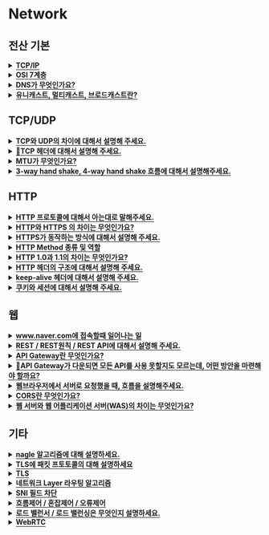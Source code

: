 
# Network

<h2>전산 기본</h2>

<details>
   <summary><span style="border-bottom:0.05em solid"><strong>TCP/IP</strong></span></summary>
   
- TCP/IP는 **패킷 통신**을 위한 통신 규약이다.
- **현재의 인터넷에서 컴퓨터들이 서로 정보를 주고받는데 쓰이는 프로토콜의 모음**
- TCP/IP는 **인터넷 프로토콜인 IP**와 **전송 조절 프로토콜인 TCP**로 이루어져 있다.
- SMTP, HTTP, HTTPS, FPS 등 우리에게 친숙한 인터넷 서비스 대부분이 TCP/IP 기반으로 이루어져 있다.
- IP는 복잡한 네트워크 망에서 빠른 길을 찾는 역할을 한다.
  - **데이터의 순서, 손실에 대해 고려하지 않는다**
  - 단순 데이터 전달만을 담당.
  - **IP는 신뢰도가 낮다**

- TCP는 데이터를 잘게 잘라 보내면서, 패킷에 **일련의 번호를 붙여 순서를 재조합**하고 **손실을 찾아내 교정**한다.
  - **TCP는 복잡한 만큼 신뢰도가 높다**

**(데이터의 정확성 확인은 TCP가, 패킷을 목적지까지의 전송은 IP가 담당**
   
</details>   

<details>
   <summary><span style="border-bottom:0.05em solid"><strong>OSI 7계층</strong></span></summary>
   
- `정의` : 네트워크에서 통신이 일어나는 과정을 7단계로 나눈 것
- `나눈 이유`
     - 한눈에 보기 쉽고 이해하기 쉽다
     - 네트워크에 이상이 생기면 어디에서 생긴 문제인지 파악하고 해당 계층만 고치면 됨
     - OSI 7계층 생기기 이전엔 표준이 없으니까 데이터 전송이 어려웠음
      
<img width="500" alt="01" src="https://user-images.githubusercontent.com/84564695/187700599-9ace277b-44ad-427e-9a65-01e1fe748fd4.png">
   
- `7-애플리케이션 계층` => 메세지
      - 응용 프로그램과 연관하여 사용자가 이용할 수 있는 통신서비스 형태로 만든다
      - HTTP, FTP프로토콜

- `6-프레젠테이션 계층` => 메세지
      - 어플리케이션 계층(7계층)이 **다양한 데이터 타입을 다루는 부담을 덜어준다.**
      - **인코딩/ 암호화** 등을 담당
      - ex) 해당 데이터가 TEXT인지 그림인지 GIF인지 등을 구분
   
 - `5-세션 계층` => 메세지
      - 데이터가 통신하기 위한 논리적인 연결을 말한다. 통신을 하기위한 대문이라고 보면 된다.
      - 세션 설정, 유지 등 TCP/IP 세션을 만들고 없애는 책임
    
 - `4-트랜스포트 계층` => TCP(세그멘테이션) / UDP(데이터그램)
      - 신뢰성 있는 데이터를 주고받을 수 있게 함 
      - 포트 번호를 통해 애플리케이션 프로토콜 식별
      - TCP / UDP 프로토콜 
      
 - `3-네트워크 계층` => 통신 단위 **패킷**
      - **IP주소**를 부여
      - 목적지까지 가기위한 경로를 설정하는 역할 (길을 찾는 역할)→ **Routing(라우팅)**
      - 라우터의 입력 포트에서 출력 포트로 패킷을 이동시키는 역할 → **Forwarding(포워딩)**
      - 대표적인 장비로는 **Router**: IP헤더에 기록된 목적지의 IP주소를 보고 다음 전송처 결정
   
- `2-데이터링크 계층` => 통신 단위 **프레임**
      - 인접한 네트워크 노드들끼리 데이터를 전송하는 기능과 절차 제공
      - 네트워크 인터페이스 카드에 적혀있는 MAC주소를 가지고 통신한다
      - 물리계층에서 생길 수 있는 오류 감지하고 수정
      - 이더넷(Ethernet)
  
 - `1-물리 계층` => 통신 단위 **비트**
      - 데이터<->신호
      - 변환방법은 통신매체에 의존하기 때문에 프로토콜이 정해져 있지 않다
      - 케이블, 허브 장비 사용
 
   
- `TCP / IP 계층과 OSI 7 계층의 차이`
  - TCP / IP 계층이 OSI 7계층 보다 먼저 개발되었음
  - OSI 7계층은 장비, 개발, 통신, 설계를 위한 표준으로 사용되지만, **실제 통신에서는 TCP / IP**를 사용한다
  - TCP / IP는 **지속적인 표준화로 신뢰성이 높지만**, OSI 7계층은 적은 구현으로 인해 신뢰성이 다소 낮다  
   
</details>



<details>
   <summary><span style="border-bottom:0.05em solid"><strong>DNS가 무엇인가요?</strong></span></summary>

 - **도메인이나 호스트 이름을 숫자로 된 ip 주소로 바꾸어 주는 장비**

        ex) [naver.com](http://naver.com) 은 도메인이고 dns에서는 이것을 34.32.222와 같은 ip주소로 바꿔준다.

- DNS는 **분산계층 데이터 베이스**이다

     → DNS를 여러 서버로 나누고, 이들을 계층 형태로 구성해 전세계로 분산시켜두었다.  
   
- DNS 서버에서  IP 주소를 찾는 과정
   
   <img width="500" alt="01" src="https://user-images.githubusercontent.com/84564695/187702819-41df8a9e-d53b-4cb0-b539-217aa7f49884.png">


(1) 브라우저가 설치된 컴퓨터는 www.naver.com IP를 알아내기 위해서 ***Local DNS 서버*** naver.com의 IP를 문의 

(2) ***Local DNS 서버***가 IP를 알고 있다면 즉시 IP 주소 줌 하지만 IP 주소를 모르면 ***Root DNS서버***에게 문의

(3) ***Root DNS서버***는 도메인의 최상위 도메인 .com인 것을 보고 ***.com 관리하는 네임서버***의 IP를 전달 =  "나는 IP 주소를 가지고 있지 않지만, .com 네임서버에게 물어보면 도와줄꺼야" 

(4) ***Local DNS 서버*** 는 ***.com 관리하는 네임서버***을 관리하는 네임서버에게 문의한다. 

(5) ***.com 관리하는 네임서버***는 ***naver 네임서버*** IP 주소를 알려준다. 

(6) ***Local DNS 서버***는 ***naver 네임서버***에게 문의하고, 

(7) ***www 의 네임서버***를 알려준다. 

(8) 최종적으로 ***www 네임서버***에게 문의 후 

(9) www.naver.com의 IP 주소를 얻는다. 

(10) ***Local DNS 서버***는 이 IP 주소를 클라이언트에게 알려준다. 클라이언트 컴퓨터는 이 IP를 브라우저에게 알려주면 브라우저는 이 IP에 해당하는 컴퓨터에 접속 할 수 있게 된다.
   
</details>




<details>
   <summary><span style="border-bottom:0.05em solid"><strong>유니캐스트, 멀티캐스트, 브로드캐스트란?</strong></span></summary>
<hr>
   <p>유니캐스트 : 특정 대상과 1:1 통신</p>
   <p>멀티캐스트 : 특정 다수와 1:N 통신</p>
   <p>브로드캐스트 : 네트워크에 있는 모든 대상과 통신</p>
   <p></p>

<hr>
</details>

<p></p>
<h2>TCP/UDP</h2>

<details>
   <summary><span style="border-bottom:0.05em solid"><strong>TCP와 UDP의 차이에 대해서 설명해 주세요.</strong></span></summary>

- `ICMP`
 - IP 계층에서 생긴 **오류**를 보고하는 역할
 - 위험한 상황에 대한 경보
 - **오류에 대한 해결은 못함**  - IP 프로토콜과 함께 쓰임
   
- `TCP와 UDP가 등장하게 된 배경은?`
  - IP 프로토콜로 송신자를 찾아갈 수 있지만, 그 안에서 여러 프로세스가 동작하고 있을 경우 어떤 프로세스에게 메세지를 전달해야 할지 알지 못하기 때문
  - IP 계층에서 오류가 발생했을 때, 해결이 필요함 → IP 계층의 ICMP 프로토콜은 **오류 보고**만 가능, **해결은 불가능**
   
   <img width="500" alt="01" src="https://user-images.githubusercontent.com/84564695/187839359-a567046b-540d-4099-ad25-954b1e8c35a5.png">
   
- 신뢰성: 순서 / 재전송 / 흐름제어, 혼잡제어
- 속도
- 데이터 스트림(경계X) / 데이터그램(경계O)
   
</details>


<details>
   <summary><span style="border-bottom:0.05em solid"><strong>🦑TCP 헤더에 대해서 설명해 주세요.</strong></span></summary>

   https://www.notion.so/TCP-UDP-676ca61cb16f4b7796d4ff1b7f780eb1
   
</details>


<details>
   <summary><span style="border-bottom:0.05em solid"><strong>MTU가 무엇인가요?</strong></span></summary>

- `MTU(maximum transmission unit)`:데이터 링크 계층 프레임이 전달할 수 있는 최대 데이터 양
   - 모든 데이터 링크계층 프로토콜이 같은 크기의 데이터를 전달할 수 없다 프로토콜마다 다름  
- `단편화`: MTU 보다 큰 데이터그램은 전송이 불가능 하기 때문에 MTU 보다 작은 크기로 만들어 주는 과정


</details>


<details>
   <summary><span style="border-bottom:0.05em solid"><strong>3-way hand shake, 4-way hand shake 흐름에 대해서 설명해주세요.</strong></span></summary>
<hr>
   <h3>3 way handshake</h3>
   <ul>
      <li>TCP/IP 프로토콜을 사용해 통신을 진행할떄, 두 종단간 정확한 데이터 전송 보장하기 위해 연결을 설정</li>
   </ul>
   <ul>
      <li>SYN(Synchronize Sequence Number)</li>
   </ul>
   <ul>
      <li>ACK(Acknowledgement)</li>
   </ul>
   <ol>
      <li><strong><mark class="highlight-yellow_background">클라이언트</mark></strong> → <strong><mark class="highlight-purple_background">서버</mark></strong> : <mark class="highlight-red">서버 접속 요청 </mark><mark class="highlight-red"><strong>SYN 패킷</strong></mark> 보냄</li>
   </ol>
   <ol>
      <li><strong><mark class="highlight-purple_background">서버</mark></strong> → <strong><mark class="highlight-yellow_background">클라이언트</mark></strong> : <mark class="highlight-orange">요청 수락 응답 </mark><mark class="highlight-orange"><strong>ACK 패킷</strong></mark>과 <mark class="highlight-teal">포트 열어달라는 </mark><strong><mark class="highlight-teal">SYN 패킷</mark></strong> 보냄</li>
   </ol>
   <ol>
      <li><strong><mark class="highlight-yellow_background">클라이언트</mark></strong> → <strong><mark class="highlight-purple_background">서버</mark></strong> : <mark class="highlight-blue">확인 응답으로 </mark><mark class="highlight-blue"><strong>ACK 패킷</strong></mark> 보냄</li>
   </ol>

   <h3>4 way handshake</h3>
   <ul>
      <li>연결 설정 해제함</li>
   </ul>
   <ol>
      <li><strong><mark class="highlight-yellow_background">클라이언트</mark></strong>→ <strong><mark class="highlight-purple_background">서버</mark></strong> : <mark class="highlight-red">연결 해제하겠다는 </mark><strong><mark class="highlight-red">FIN 패킷</mark></strong> 보냄</li>
   </ol>
   <ol>
      <li><strong><mark class="highlight-purple_background">서버</mark></strong> → <strong><mark class="highlight-yellow_background">클라이언트</mark></strong> : <mark class="highlight-orange">응답으로</mark><strong><mark class="highlight-orange"> ACK 패킷</mark></strong> 보냄(서버는 본인이 전송할 데이터 남았으면 마저 다 전송 필요)</li>
   </ol>
   <ol>
      <li><strong><mark class="highlight-purple_background">서버</mark></strong> → <strong><mark class="highlight-yellow_background">클라이언트</mark></strong>: 처리해야할 모든 통신 끝내고 <mark class="highlight-teal">연결 종료하겠다는 </mark><strong><mark class="highlight-teal">FIN 패킷</mark></strong> 보냄</li>
   </ol>
   <ol>
      <li><strong><mark class="highlight-yellow_background">클라이언트</mark></strong>→ <strong><mark class="highlight-purple_background">서버</mark></strong> : <mark class="highlight-blue">확인 응답으로 </mark><strong><mark class="highlight-blue">ACK 패킷</mark></strong> 보냄</li>
   </ol>
 

<hr>

- TCP의 연결 설정 과정(3단계)과 연결 종료 과정(4단계)이 단계가 차이나는 이유?
 - 클라이언트가 데이터 전송을 마쳤다고 하더라도 서버는 아직 보낼 데이터가 남아있을 수 있기 때문에,곧바로 클라이언트에게 FIN 메세지를 보내지 않고,  FIN에 대한 ACK만 먼저 보내고, 남은 데이터를 모두 전송하는 단계 필요

- **만약 Server에서 FIN 플래그를 전송하기 전에 전송한 패킷이 Routing 지연이나 패킷 유실로 인한 재전송 등으로 인해 FIN 패킷보다 늦게 도착하는 상황이 발생하면 어떻게 될까?**
  - 해당 패킷이 도착하기 전에 연결이 close된 상태라면, 해당 패킷은 유실되고 drop 될 것이다. 이를 방지하기 위해, client에서는 FIN응답을 받은 이후, 바로 연결을 close하지 않고 일정시간 동안 time-wait 상태로 패킷을 기다리며 세션을 유지하고 있는다.

</details>

<p></p>
<h2>HTTP</h2>

<details>
   <summary><span style="border-bottom:0.05em solid"><strong>HTTP 프로토콜에 대해서 아는대로 말해주세요.</strong></span></summary>
<hr>

- HTTP(HyperText Transfer Protocol =하이퍼텍스트 트랜스펄 프로토콜=웹페이지 교환 프로토콜)
  - TCP/IP 5계층 중 애플리케이션 계층에 있는 프로토콜 중 하나
  - 애플리케이션 계층의 역할이통신 서비스의 실현인데, HTTP는웹 서비스를 실현하기 위한프로토콜임
  - Web browser, Web server가 통신할때 사용하는규칙
  - 요청,응답이라는 두 종류의패킷을 사용해텍스트 형식으로 주고받기 수행
  - 암호화 되지 않은 평문 데이터를 전송하는 프로토콜 → 기밀한 정보를 주고받기에 적절 x
    - 위장 가능
      - 악의를 가진 누군가가 자신이 클라이언트인것처럼, 혹은 서버인 것처럼 위장을 할 수 있다
    - 변조 가능
      - 지금 내가 받고 있는 데이터가 진짜 서버(클라이언트)가 보낸 것 과 같은지 확인을 하지 않기 때문에 중간에 누군가가 개입해 정보를 바꾸더라도 알지 못한다
  
- Connectionless (비연결성)
    - 클라이언트와 서버가 한번 연결을 맺은 후, 클라이언트의 요청에 서버가 응답을 마치면 맺었던 연결을 끊어버리는 성질
    - 장점
        - **리소스 감소를 통한 더 많은 연결(연결 유지에 대한 리소스가 필요 없음)**
    - 단점
        - 동일한 클라이언트의 요청에 대해 **매번 새로운 연결/연결해제 를 진행하는 오버헤드**가 발생
- Stateless (무상태)
    - 이전 요청에 대한 결과를 기억하고 있지 않음
    - 장점
        - 이전 통신 정보를 저장하고 있을 필요가 없어서 서버 설계가 간단하다
        - 서버를 쉽게 **증설 가능 어떤 서버가 처리해도 상관 없기 때문**
        - 각각의 독립적 요청에 대해 응답만 해주면  OK
    - 단점
        - HTTP 요청을 보낼 때 마다 **해당 요청을 처리하기 위한 모든 데이터를 매번 보내야 한다(클라이언트가 추가 정보 전달)**
        - ex) 회원 정보를 조회하는 요청을 처리하기 위해선, 로그인이 되어 있는지 여부를 매번 파악해야 함   
   
<hr>
</details>


<details>
   <summary><span style="border-bottom:0.05em solid"><strong>HTTP와 HTTPS 의 차이는 무엇인가요?</strong></span></summary>
<hr>

- HTTPS(Hyper Text Transfer Protocol over Secure Socket Layer)
  - http에 **암호화가 추가**된 프로토콜
  - 이름에서 알 수 있듯이, **SSL 프로토콜 위에서 동작**
  - 모든 HTTP 요청과 응답 데이터는 **네트워크로 보내지기 전에 암호화**된다.


   
<hr>
</details>


<details>
   <summary><span style="border-bottom:0.05em solid"><strong>HTTPS가 동작하는 방식에 대해서 설명해 주세요.</strong></span></summary>
<hr>

<hr>
</details>


<details>
   <summary><span style="border-bottom:0.05em solid"><strong>HTTP Method 종류 및 역할</strong></span></summary>

- `기타 메소드` : 잘 사용되지 않는 메소드들
   - HEAD : GET과 동일하지만 메시지 바디를 제외하고 반환
   - OPTIONS : 대상 리소스에 대한 통신을 설정하는 데 사용
   - CONNECT : 대상 자원으로 식별되는 서버에 대한 터널을 설정
   - TRACE : 대상 리소스에 대한 경로를 따라 메시지 루프백 테스트를 수행
   
**[대표적으로 5개가 있다]**   

- `GET` 
   - 리소스의 조회에 사용한다. 
   - 서버에 전달하고 싶은 데이터를 (쿼리스트링 = 이름과 값으로 쌍을 이루는 파라미터)을 통해 전달한다.
   - GET 요청은 중요한 정보를 다루면 안된다 → 쿼리스트링에 다 노출이 되기 때문에

- `POST`
   - 메시지 바디를 통해 서버로 요청 데이터를 전달한다. 
   - 서버는 메시지 바디를 통해 들어온 데이터를 처리하는 모든 기능을 수행한다.
   -  GET 보다는 보안이 좋지만, 암호화되어 있지 않으면 body의 내용도 볼 수 있음 

- `PUT`
  - 목적 리소스를 현재 메시지의 값으로 생성하거나 만약 존재한다면 기존 리소스를 삭제하고 덮어쓰기 한다. 

- `PATCH`
  - 리소스를 부분적으로 변경한다.
  - 지원하지 않는 경우도 있어 이런 경우 POST로 대체하여 사용

- `DELETE`
  - 특정 리소스의 삭제를 요청하는 데 사용

   <br>
   
- 💡HTTP GET과 POST의 차이는 무엇인가요?   
  - `사용목적`: 조회VS데이터생성
  - `바디`: GET도 바디를 가질 수 있지만 통상적으로 사용하지 않기 때문에 요청에 body 유무
  - `멱등성`: GET은 멱등 / POST는 비멱등 (여러번 베서드 적용시 결과가 달라지나, POST요청시 서버 데이터 변경)
 : GET을 통해 서버에 리소스를 요청할 때 웹 캐시가 요청을 가로채 서버로부터 리소스를 다시 다운로드하는 대신 리소스의 복사본을 반환한다. HTTP 헤더에서 cache-control 헤더를 통해 캐시 옵션을 지정할 수 있다.
  - `캐싱` :  GET 방식의 요청은 브라우저에서 Caching 할 수 있다. 때문에 POST 방식으로 요청해야 할 것을 보내는 데이터의 크기가 작고 보안적인 문제가 없다는 이유로 GET 방식으로 요청한다면 기존에 caching 되었던 데이터가 응답될 가능성이 존재한다. 때문에 목적에 맞는 기술을 사용해야 하는 것이다.
  - `브라우저 히스토리`: GET 요청은 브라우저 히스토리에 남음 / POST는 안남음
  - `요청길이제한`: GET 요청은 길이 제한 존재 /POST는 없음
  - `보안`: GET 요청은 중요한 정보를 다루면 안된다. (쿼리 스트링에 노출될 보안)

   
- 💡POST와 PUT은 어떻게 구분해서 사용할까?
   - PUT은 POST와 다르게 클라이언트가 리소스의 위치를 알고 URI를 지정해 주어야 한다!
   - ex) PUT /members/100
 
   
- 💡`GET` 은 정말 바디를 보낼 수 없을까?
   - 메소드와 request body를 독립적으로 보고 GET에 body값을 실어 요청할 수도 있다.
   - 하지만 설계가 뒤죽박죽될 수 있고 GET에 body를 보내지 않게 지원되는 RestTemplate들이 있다 이처럼 특정 클라이언트나 서버에서 Get body가 무시되는 경우가 왕왕있다
   =>설계가 뒤죽박죽 될 가능성, GET의 body를 지원하지 않는 클라이언트를 고려해 Get에서 Body를 제거하는게 일반적이다.
 
- 💡`GET`에 바디를 보내면 어떻게 되나?
   - HTTP통신을 위해 제공되는 라이브러리마다 다르다
   - HttpClient는 body를 불일 수 있는데
   - body를 무시하거나 예외를 던지는 라이브러리들도 있다
   
</details>


<details>
   <summary><span style="border-bottom:0.05em solid"><strong>HTTP 1.0과 1.1의 차이는 무엇인가요?</strong></span></summary>

 - `HTTP 1.0`  
   - 연결을 할 때마다 TCP 세션을 맺어야 함(3way-handshaking)
   - 데이터 전송 완료시 바로 연결을 끊는다
      - 커넥션 하나당 요청 하나랑 응답 하나만 처리해줄수 있다 근데 이게 매번 요청이 하나올때마다 연결해줘야하니까 매번 새로운 연결로 성능저하, 서버 부하 비용이 큼
   
 - `HTTP 1.1`  
   - 퍼시스턴트 커넥션: Keep-Alive속성. 지정한 시간동안 커넥션을 닫지 않는거라 한 커넥션을 열어두면 여러 요청이 이 커넥션을 사용할 수 있다
   그래서 이전에 사용했던 단기 커넥션과 비교하면 네트워크 사용시간이 많이 줄었다
   -  파이프라이닝: 응답 안받고 다음 요청 보낼 수 있음
      - HTTP 요청은 원래 순차적으로 응답을 처리 1번에 대한 요청 응답이 들어와야 2,3번 요청 응답을 처리할 수 있음
   근데 이러면 하나의 커넥션을 위해 응답 대기 시간도 있고 ,, 그래서 하나의 커넥션에서 응답을 기다리지 않고 순차적인 여러 요청을 연속적으로 보내 그 순서에 맞춰 응답을 받는 방식으로 지연 시간을 줄이는 방법
   
- HTTP 2.0
   - 기존 http/1.x버전의 **성능향상**에 초점을 맞춘 프로토콘
   - 표준의 대체가 아닌 **확장**
   - 한번에 커넥션으로 동시에 여러개의 데이터 주고받기 가능
   - 헤더압축: 파이프라이닝할때  연속된 요청이라 헤더의 중복이 있을수잇는데 중복을 그대로 보냈었음 HTTP 2.0에선 압축
   - 서버푸시: 클라이언트가 요청하지 않았지만 필요할거라고 생각한 리소스를 미리 보냄

</details>

<details>
   <summary><span style="border-bottom:0.05em solid"><strong>HTTP 헤더의 구조에 대해서 설명해 주세요.</strong></span></summary>
<hr>

<hr>
</details>


<details>
   <summary><span style="border-bottom:0.05em solid"><strong>keep-alive 헤더에 대해서 설명해 주세요.</strong></span></summary>
<hr>
   <p>HTTP는 매번 연결을 끊고 새로 생성함</p>
   <p>HTTP 1.1부터는 Keep/alive를 지원</p>
   <p>특정 시간까지는 access가 없더라도 기다리고 연결된 상태를 유지함, 이미 열려있는 곳에 요청</p>

<hr>
</details>

<details>
   <summary><span style="border-bottom:0.05em solid"><strong>쿠키와 세션에 대해서 설명해 주세요.</strong></span></summary>

[얄코](https://www.youtube.com/watch?v=OpoVuwxGRDI)   
   
- `쿠키와 세션을 사용하는 이유`
  - HTTP는 통신이 끝나면 상태를 유지하지 않는 특징
  - 연결을 끊는 순간 클라이언트와 서버의 통신이 끝나며 상태 정보는 유지하지 않는 특성이 있다.
  - 쿠키와 세션은 위의 두 가지 특징을 해결하기 위해 사용합니다.
  - 예를 들어, 쿠키와 세션을 사용하지 않으면 쇼핑몰에서 옷을 구매하려고 로그인을 했음에도, 페이지를 이동할 때 마다 계속 로그인을 해야 합니다.

쿠키와 세션을 사용했을 경우, 한 번 로그인을 하면 어떠한 방식에 의해서 그 사용자에 대한 인증을 유지하게 됩니다.
- `쿠키`
  - 쿠키는 클라이언트(브라우저) **로컬에 저장**되는 **작은 데이터 파일**을 의미한다(키와 값으로 이루어짐)
  - 쿠키에는 이름, 값, 만료 날짜, 도메인, 경로 정보가 포함되어 있다
  - Response Header에 Set-Cookie 속성을 사용하면 클라이언트에 쿠키를 만들 수 있습니다.
  - 쿠키는 사용자가 따로 요청하지 않아도 브라우저가 Request시에 Request Header를 넣어서 자동으로 서버에 전송합니다
  - 지워져도 상관 없고, 가로채이더라도 큰 문제가 없는 정보들을 저장
   
- `쿠키의 동작 방식`
  - 1. 클라이언트가 페이지를 요청
  - 2. 서버에서 쿠키를 생성
  - 3. HTTP 헤더에 쿠키를 포함 시켜 응답
  - 4. 브라우저가 종료되어도 쿠키 만료 기간이 있다면 클라이언트(브라우저)에서 보관하고 있음
  - 5. 같은 요청을 할 경우 HTTP 헤더에 쿠키를 함께 보냄
  - 6. 서버에서 쿠키를 읽어 이전 상태 정보를 변경 할 필요가 있을 때 쿠키를 업데이트 하여 변경된 쿠키를 HTTP 헤더에 포함시켜 응답
- `쿠키의 사용 예시`
    - 팝업에서 '오늘 이 창을 더 이상 보지 않음'에 체크를 했음을 저장
    - 아이디와 비밀번호를 저장한다는걸 체크했음을 저장->자동로그인
   
   <br>
   
- `세션`
  - 세션은 **쿠키를 기반으로 하고 있지만**, 사용자 정보 파일을 브라우저에 저장하는 쿠키와 달리 **세션은 서버 측에서 관리.(세션은 쿠키의 일종이다)**
  - 서버에서는 클라이언트를 구분하기 위해 **세션 ID**를 부여하며, 웹브라우저가 서버에 접속하여 웹브라우저를 종료할 때까지 인증 상태를 유지한다
  - 보안이 쿠키보다 좋지만, **사용자가 많아질수록 서버 메모리의 차지량이 늘어난다 
  → 동접이 많은 사이트의 경우, 서버에 과부하를 주게 된다

- `세션의 동작 방식`
    - 클라이언트가 서버에 접속 시 **세션 ID를 발급**받습니다.
    - 클라이언트는 **세션 ID를 쿠키에 저장해서** 가지고 있습니다.
    - 클라이언트는 서버에 요청할 때, 이 쿠키의 **세션 ID를 서버에 전달**합니다.
    - 서버는 세션 ID를 전달 받아서 별다른 작업없이 세션 ID로 세션에 있는 클라이언트 정보를 가져옵니다. = 어떤 사용자가 네이버에 로그인 이미 되어있는 상태에서 네이버 쇼핑 화면에 들어가면 또 로그인할 필요가 없다 즉 로그인되어있다는 정보
    - 클라이언트 정보를 가지고 서버 요청을 처리하여 클라이언트에게 응답합니다.
    - 타인에게 노출되면 안되는 중요 정보를 저장
- `세션의 사용 예시`
    - 로그인->네이버쇼핑페이지 들어가도 로그인되어있음=인증되어있음
 
- `캐시`   
  - 캐시는 후에 필요할 것 같은 요소를 저장하기 위한 임시 저장소이다.

   
- `쿠키와 세션의 차이`
  - 1. **저장 위치**: 쿠키는 브라우저에 저장, 세션은 서버에 저장
  - 2. **보안** : **세션이 쿠키에 비해 보안이 우수하다.** 쿠키는 값이 변질될 수도 있고, request를 보내는 중간에 스니핑당할  우려가 있기 때문. 반면 세션은 sessionid만을 클라이언트에서 저장하고 그 이외는 모두 서버에서 처리하므로 훨씬 보안이 우수하다.
  - 3. 속도 : **쿠키가 세션보다 속도가 더 빠르다.** 세션의 경우에는 서버에 접근하는 처리가 요구되어 속도가 더 느리다
  - 4. **라이프 사이클**:  쿠키는 파일로 저장되기 때문에, 브라우저가 종료되어도 **만료기간까지 남아있다**. 반면, 세션은 만료기간이 남았더라도 브라우저가 종료되면 그에 상관없이 삭제된다
   
- `쿠키와 캐시의 차이` = 만료시간
  - 쿠키는 만료시간이 있어 시간이 지나면 자동삭제
  - 한번 캐시에 저장되면 브라우저를 참고하기 때문에 서버에서 변경이 되어도 사용자는 변경되지 않게 보일 수 있음
  - 사용자가 직접 수동으로 삭제해주거나
  - 서버에서 클라이언트로 응답을 보낼 때 header에 캐시 만료시간을 명시하는 방법
   
   
</details>

<p></p>
<h2>웹</h2>

<details>
   <summary><span style="border-bottom:0.05em solid"><strong>www.naver.com에 접속할때 일어나는 일</strong></span></summary>
   
   https://hongjuzzang.github.io/web/web_browser2/
   [잘 정리된 벨로그](https://velog.io/@tnehd1998/%EC%A3%BC%EC%86%8C%EC%B0%BD%EC%97%90-www.google.com%EC%9D%84-%EC%9E%85%EB%A0%A5%ED%96%88%EC%9D%84-%EB%95%8C-%EC%9D%BC%EC%96%B4%EB%82%98%EB%8A%94-%EA%B3%BC%EC%A0%95)
   
```kotlin
1. 브라우저 주소창에 www.naver.com을 입력한다  
2. DNS를 통해 IP주소를 획득한다  
3. 획득한 IP주소에 있는 서버와 TCP 3 Way Handshake를 진행한다  
4. 통신을 맺은 서버에 Http Request를 한다  
5. 서버에서 보낸 Http Response를 통해 HTML 파일을 받는다  
6. 브라우저가 HTML을 분석해서 화면으로 그린다  
```
- `브라우저 주소창에 www.naver.com을 입력한다`     
   - 브라우저: 서버-클라이언트가 쌍방향으로 통신하고 HTML 문서나 파일을 출력하는 그래픽 사용자 인터페이스 기반의 응용 소프트웨어
   - 브라우저의 주요 기능은 사용자가 선택한 자원을 서버에 요청하고 브라우저에 표시하는 것
   - 주요 웹 브라우저로는 구글의 크롬, 사파리 등이 있습니다
   
- `4개의 DNS에 캐싱된 IP주소 있는지 확인`
  - `로컬 DNS 서버`에 해당 url이 등록되어 있는 지 확인 후 있으면=캐싱되어있으면 바로 IP주소를 알려준다.
  - `Root DNS 서버`: 만약 IP 주소를 못찾을 시 루트 DNS 서버에게 문의 후 루트 DNS 서버는 최상위 도메인이 .com인 것을 확인 후 ".com"이 등록된 네임 서버의 IP Address를 전달한다. 즉 com 도메인을 관리하는 DNS 서버에 문의해보라고 로컬 DNS 서버에게 .com DNS 서버의 IP주소를 알려주는 것이다.
  - `com DNS 서버`: 로컬 DNS 서버는 이제 com DNS 서버에게 해당 url(www.naver.com) 을 문의한다. 역시나 com DNS 서버에는 해당 url(www.naver.com)이 없으므로 "naver.com"을 관리하는 DNS 서버에게 문의하도록 로컬 DNS 서버에게 naver.com DNS 서버의 IP주소를 알려준다.
  - `naver.com DNS 서버`: 로컬 DNS 서버는 이제 naver.com DNS 서버에게 해당 url(www.naver.com)을 문의한다. "naver.com 도메인을 관리하는 DNS 서버"에는 "www.naver.com"에 대한 IP 주소가 있으므로 로컬 DNS 서버에게 해당 IP를 알려주는 것이다.
  - 이와 같이 로컬 DNS 서버가 열 DNS 서버를 차례대로(Local DNS 서버 -> Root DNS 서버 -> com DNS 서버 -> naver.com DNS 서버) 물어보며 답을 찾는 과정을 Recursive Query라고 부른다.

- `획득한 IP주소에 있는 서버와 TCP 3 Way Handshake를 진행한다`  
- `통신을 맺은 서버에 request를 보낸다`
   - HTTP 프로토콜을 사용하여 request 메시지 생성 
   - 클라이언트는 GET 요청을 통해 서버에게 www.google.com 웹페이지를 요구한다.
- `서버가 HTTP response를 보낸다.`
   - HTTP 프로토콜을 사용하여 HTTP 응답 메시지를 생성
   - TCP 프로토콜을 사용하여 인터넷을 거쳐 원래 컴퓨터로 전송된다.
- `도착한 HTTP 응답 메시지를 화면으로 그린다` 
   - 브라우저의 렌더링 엔진의 역할은 브라우저 구조 중 요청한 콘텐츠를 표시. 예를 들어 HTML을 요청하면 HTML과 CSS를 파싱하여 화면에 표시함
</details>

<details>
   <summary><span style="border-bottom:0.05em solid"><strong>REST / REST원칙 / REST API에 대해서 설명해 주세요.</strong></span></summary>

- `REST= Representational State Transfer`
  -  HTTP를 잘 활용하기 위한 원칙이자 네트워크 아키텍쳐 스타일(청사진이  

- `REST원칙` = 행위+자원
   - URI로 자원을 표현하는 데에 집중하고, 자원의 상태(행위)에 대한 정의는 HTTP METHOD

   
-  `RESTful API`   
   - REST원칙을 잘 지킨 API
      - CRUD 기능을 POST로만 하는 경우
      - GET /members/delete/1 -> DELETE /members/1
        - URI는 자원을 표현하는데 중점을 두어야 한다. delete와 같은 행위에 대한 표현이 들어가서는 안된다.
   
</details>


<details>
   <summary><span style="border-bottom:0.05em solid"><strong>API Gateway란 무엇인가요?</strong></span></summary>

 - 서비스로 전달되는 모든 api요청의 관문역할
 - 서버 시스템의 아키텍쳐를 내부로 숨기고 외부 요청에 대한 응답만을 적절한 형태로 전달
   - 클라이언트는 서버 내부 구조 상관없이 서로 약속된 형태의 api요청만 서버로 보내면됨
   
 - 장점
   - 클라이언트의 요청을 일괄적으로 처리
   - 시스템 내부에 아키텍쳐를 숨길 수 있음
   - 시스템상에 오고가는 요청과 응답에 대해 모니터링 가능
   
   
</details>


<details>
   <summary><span style="border-bottom:0.05em solid"><strong>🦑API Gateway가 다운되면 모든 API를 사용 못할지도 모르는데, 어떤 방안을 마련해야 할까요?</strong></span></summary>
<hr>

<hr>
</details>   
   
   
<details>
   <summary><span style="border-bottom:0.05em solid"><strong>웹브라우저에서 서버로 요청했을 때, 흐름을 설명해주세요.</strong></span></summary>
<hr>
   <p>웹 브라우저가 URL해석-&gt;URL이 문법맞으면 Punycode encoding을 url의 host부분에 적용-&gt; HSTS (HTTP Strict Transport Security 목록 로드해서 체크 -&gt;DNS 확인-&gt; ARP로 IP/MAC 확인 -&gt;TCP 통신을 통해 Socket을 열고 .HTTP 프로토콜로 요청 -&gt; HTTP 서버가 응답 -&gt;  웹 브라우저가 그린다.</p>

<hr>
</details>


<details>
   <summary><span style="border-bottom:0.05em solid"><strong>CORS란 무엇인가요?</strong></span></summary>
<hr>

<hr>
</details>


<details>
   <summary><span style="border-bottom:0.05em solid"><strong>웹 서버와 웹 어플리케이션 서버(WAS)의 차이는 무엇인가요?</strong></span></summary>
<hr>
   <p><strong>웹 서버</strong></p>
   <ul>
      <li>사용자가 웹브라우저에 어떤 페이지 요청하면 정적컨텐츠(단순HTML문서,CSS,javascript) 제공하는 서버</li>
   </ul>
   <ul>
      <li>동적 콘텐츠 제공을 위해 WAS에 클라이언트의 요청을 보내고 결과를 전달</li>
   </ul>
   <ul>
      <li>정적 콘텐츠만 처리해 서버 부담을 줄임</li>
   </ul>
   <p><strong>웹 어플리케이션 서버(WAS)</strong></p>
   <ul>
      <li>동적인 컨텐츠를 제공</li>
   </ul>
   <ul>
      <li>DB 접속/트랜잭션 관리/비즈니스 로직 수행</li>
   </ul>
   <ul>
      <li>요청에 맞는 콘텐츠를 제공하기 위해 필요함, 단순한 정적 콘텐츠는 웹 서버에 맡겨 부하를 줄임</li>
   </ul>

<hr>
</details>




<p></p>
<h2>기타</h2>

<details>
   <summary><span style="border-bottom:0.05em solid"><strong>nagle 알고리즘에 대해 설명하세요.</strong></span></summary>
<hr>

<hr>
</details>


<details>
   <summary><span style="border-bottom:0.05em solid"><strong>TLS에 패킷 프토토콜의 대해 설명하세요</strong></span></summary>
<hr>

<hr>
</details>


<details>
   <summary><span style="border-bottom:0.05em solid"><strong>TLS</strong></span></summary>
<hr>

<hr>
</details>


<details>
   <summary><span style="border-bottom:0.05em solid"><strong>네트워크 Layer 라우팅 알고리즘</strong></span></summary>
<hr>

<hr>
</details>


<details>
   <summary><span style="border-bottom:0.05em solid"><strong>SNI 필드 차단</strong></span></summary>
<hr>

<hr>
</details>


<details>
   <summary><span style="border-bottom:0.05em solid"><strong>흐름제어 / 혼잡제어 / 오류제어</strong></span></summary>
<hr>
   <p><strong>흐름제어</strong>는 송신측과 수신측 사이의 데이터 처리 속도 차이를 해결하기 위한 기법입니다.</p>
   <p><strong>혼잡제어</strong>는 송신측의 데이터 전달과 처리 속도 차이를 해결하는 기법입니다.</p>
   <p><strong>오류제어</strong>는 패킷이 잘못 전달됐을 경우 패킷을 재전송하는 등 오류를 복구하는 기법입니다.</p>
   <p></p>
   <p><strong>흐름제어</strong></p>
   <ul>
      <li>송신측과 수신측 사이의 데이터 처리 속도 차이(흐름)를 해결하기 위한 기법</li>
   </ul>
   <ul>
      <li>송신측의 패킷 전송량 제어해서 수신측의 버퍼 오버플로우 방지</li>
   </ul>
   <p></p>
   <p><strong>오류제어</strong></p>
   <ul>
      <li>오류 검출과 재전송</li>
   </ul>
   <ul>
      <li>프레임이 손상되었거나 손실되면 재전송해서 오류 복구</li>
   </ul>
   <p></p>
   <p><strong>혼잡제어</strong></p>
   <ul>
      <li>송신측의 데이터 전달과 데이터 처리 속도를 해결하기 위한 기법</li>
   </ul>
   <ul>
      <li>네트워크 혼잡 제어를 피하기 위해 데이터의 전송 속도  제어</li>
   </ul>

<hr>
</details>


<details>
   <summary><span style="border-bottom:0.05em solid"><strong>로드 밸런서 / 로드 밸런싱은 무엇인지 설명하세요.</strong></span></summary>
<hr>

<hr>
</details>


<details>
   <summary><span style="border-bottom:0.05em solid"><strong>WebRTC</strong></span></summary>
<hr>
   <p>어플리케이션(최근에는 Android 및 IOS도 지원) 및 사이트들이 별도의 소프트웨어 없이 음성, 영상 미디어 혹은 텍스트, 파일 같은 데이터를 브라우져끼리 주고 받을 수 있게 만든 기술</p>

<hr>
</details>

<p></p>
</div>
